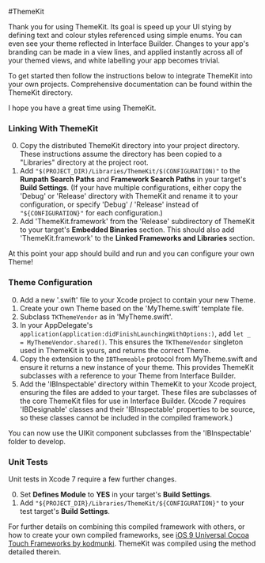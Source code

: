 #ThemeKit

Thank you for using ThemeKit. Its goal is speed up your UI stying by defining text and colour styles referenced using simple enums. You can even see your theme reflected in Interface Builder. Changes to your app's branding can be made in a view lines, and applied instantly across all of your themed views, and white labelling your app becomes trivial.

To get started then follow the instructions below to integrate ThemeKit into your own projects. Comprehensive documentation can be found within the ThemeKit directory.

I hope you have a great time using ThemeKit. 

### Linking With ThemeKit

0. Copy the distributed ThemeKit directory into your project directory. These instructions assume the directory has been copied to a "Libraries" directory at the project root.
0. Add `"$(PROJECT_DIR)/Libraries/ThemeKit/$(CONFIGURATION)"` to the **Runpath Search Paths** and **Framework Search Paths** in your target's **Build Settings**. (If your have multiple configurations, either copy the 'Debug' or 'Release' directory with ThemeKit and rename it to your configuration, or specify 'Debug' / 'Release' instead of `"${CONFIGURATION}"` for each configuration.) 
0. Add 'ThemeKit.framework' from the 'Release' subdirectory of ThemeKit to your target's **Embedded Binaries** section. This should also add 'ThemeKit.framework' to the **Linked Frameworks and Libraries** section.

At this point your app should build and run and you can configure your own Theme!

### Theme Configuration

0. Add a new '.swift' file to your Xcode project to contain your new Theme.
0. Create your own Theme based on the 'MyTheme.swift' template file.
0. Subclass `TKThemeVendor` as in 'MyTheme.swift'.
0. In your AppDelegate's `application(application:didFinishLaunchingWithOptions:)`, add `let _ = MyThemeVendor.shared()`. This ensures the `TKThemeVendor` singleton used in ThemeKit is yours, and returns the correct Theme.
0. Copy the extension to the `IBThemeable` protocol from MyTheme.swift and ensure it returns a new instance of your theme. This provides ThemeKit subclasses with a reference to your Theme from Interface Builder.
0. Add the 'IBInspectable' directory within ThemeKit to your Xcode project, ensuring the files are added to your target. These files are subclasses of the core ThemeKit files for use in Interface Builder. (Xcode 7 requires 'IBDesignable' classes and their 'IBInspectable' properties to be source, so these classes cannot be included in the compiled framework.)

You can now use the UIKit component subclasses from the 'IBInspectable' folder to develop. 

### Unit Tests

Unit tests in Xcode 7 require a few further changes.

0. Set **Defines Module** to **YES** in your target's **Build Settings**. 
0. Add `"${PROJECT_DIR}/Libraries/ThemeKit/${CONFIGURATION}"` to your test target's **Build Settings**.

For further details on combining this compiled framework with others, or how to create your own compiled frameworks, see [iOS 9 Universal Cocoa Touch Frameworks by kodmunki](https://kodmunki.wordpress.com/2015/09/22/ios-9-universal-cocoa-touch-frameworks/). ThemeKit was compiled using the method detailed therein.